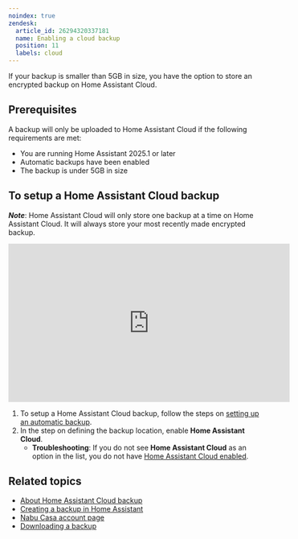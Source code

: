 ```yaml
---
noindex: true
zendesk:
  article_id: 26294320337181
  name: Enabling a cloud backup
  position: 11
  labels: cloud
---
```


If your backup is smaller than 5GB in size, you have the option to store an encrypted backup on Home Assistant Cloud.

## Prerequisites

A backup will only be uploaded to Home Assistant Cloud if the following requirements are met:

- You are running Home Assistant 2025.1 or later
- Automatic backups have been enabled
- The backup is under 5GB in size

## To setup a Home Assistant Cloud backup

**_Note_**: Home Assistant Cloud will only store one backup at a time on Home Assistant Cloud. It will always store your most recently made encrypted backup.

<div class='videoWrapper'>
<iframe width="560" height="315" src="https://www.youtube.com/embed/nSSkMVBqChM" frameborder="0" allow="accelerometer; autoplay; encrypted-media; gyroscope; picture-in-picture" allowfullscreen></iframe>
</div>

1. To setup a Home Assistant Cloud backup, follow the steps on [setting up an automatic backup](https://www.home-assistant.io/common-tasks/general/#setting-up-an-automatic-backup-process).
2. In the step on defining the backup location, enable **Home Assistant Cloud**.
   - **Troubleshooting**: If you do not see **Home Assistant Cloud** as an option in the list, you do not have [Home Assistant Cloud enabled](/hc/en-us/articles/25649130769949).

## Related topics

- [About Home Assistant Cloud backup](/hc/en-us/articles/25619338169501-About-the-Home-Assistant-Cloud-backup)
- [Creating a backup in Home Assistant](https://www.home-assistant.io/common-tasks/general/#backups)
- [Nabu Casa account page](https://account.nabucasa.com/)
- [Downloading a backup](/hc/en-us/articles/26294370569245/)
